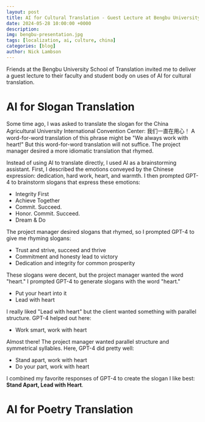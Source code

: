 ```yaml
---
layout: post
title: AI for Cultural Translation - Guest Lecture at Bengbu University
date: 2024-05-28 10:00:00 +0000
description: 
img: bengbu-presentation.jpg
tags: [localization, ai, culture, china]
categories: [blog]
author: Nick Lambson
---
```


Friends at the Bengbu University School of Translation invited me to deliver a guest lecture to their faculty and student body on uses of AI for cultural translation.

# AI for Slogan Translation

Some time ago, I was asked to translate the slogan for the China Agricultural University International Convention Center: 我们一直在用心！ A word-for-word translation of this phrase might be "We always work with heart!" But this word-for-word translation will not suffice. The project manager desired a more idiomatic translation that rhymed.

Instead of using AI to translate directly, I used AI as a brainstorming assistant. First, I described the emotions conveyed by the Chinese expression: dedication, hard work, heart, and warmth. I then prompted GPT-4 to brainstorm slogans that express these emotions:

 - Integrity First
 - Achieve Together
 - Commit. Succeed.
 - Honor. Commit. Succeed.
 - Dream & Do

 The project manager desired slogans that rhymed, so I prompted GPT-4 to give me rhyming slogans:

 - Trust and strive, succeed and thrive
 - Commitment and honesty lead to victory
 - Dedication and integrity for common prosperity

These slogans were decent, but the project manager wanted the word "heart." I prompted GPT-4 to generate slogans with the word "heart."

 - Put your heart into it
 - Lead with heart

I really liked "Lead with heart" but the client wanted something with parallel structure. GPT-4 helped out here:

 - Work smart, work with heart

Almost there! The project manager wanted parallel structure and symmetrical syllables. Here, GPT-4 did pretty well:

 - Stand apart, work with heart
 - Do your part, work with heart

 I combined my favorite responses of GPT-4 to create the slogan I like best: **Stand Apart, Lead with Heart**.

# AI for Poetry Translation

